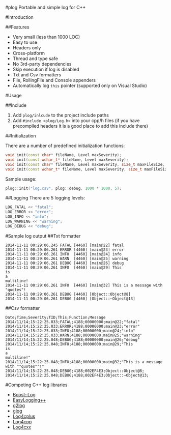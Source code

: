 #plog
Portable and simple log for C++

#Introduction

##Features
* Very small (less than 1000 LOC)
* Easy to use
* Headers only
* Cross-platform
* Thread and type safe
* No 3rd-party dependencies
* Skip execution if log is disabled
* Txt and Csv formatters
* File, RollingFile and Console appenders
* Automatically log `this` pointer (supported only on Visual Studio)

#Usage

##Include
1. Add `plog/inlcude` to the project include paths
2. Add `#include <plog/Log.h>` into your cpp/h files (if you have precompiled headers it is a good place to add this include there)

##Initialization

There are a number of predefined initialization functions:
```cpp
void init(const char* fileName, Level maxSeverity);
void init(const wchar_t* fileName, Level maxSeverity);
void init(const char* fileName, Level maxSeverity, size_t maxFileSize, int maxFiles);
void init(const wchar_t* fileName, Level maxSeverity, size_t maxFileSize, int maxFiles);
```
Sample usage:
```cpp
plog::init("log.csv", plog::debug, 1000 * 1000, 5);
```

##Logging
There are 5 logging levels:
```cpp
LOG_FATAL << "fatal";
LOG_ERROR << "error";
LOG_INFO << "info";
LOG_WARNING << "warning";
LOG_DEBUG << "debug";
```

#Sample log output
##Txt formatter
```
2014-11-11 00:29:06.245 FATAL [4460] [main@22] fatal
2014-11-11 00:29:06.261 ERROR [4460] [main@23] error
2014-11-11 00:29:06.261 INFO  [4460] [main@24] info
2014-11-11 00:29:06.261 WARN  [4460] [main@25] warning
2014-11-11 00:29:06.261 DEBUG [4460] [main@26] debug
2014-11-11 00:29:06.261 INFO  [4460] [main@29] This
is
a
multiline!
2014-11-11 00:29:06.261 INFO  [4460] [main@32] This is a message with "quotes"!
2014-11-11 00:29:06.261 DEBUG [4460] [Object::Object@8] 
2014-11-11 00:29:06.261 DEBUG [4460] [Object::~Object@13] 
```
##Csv formatter
```
Date;Time;Severity;TID;This;Function;Message
2014/11/14;15:22:25.033;FATAL;4188;00000000;main@22;"fatal"
2014/11/14;15:22:25.033;ERROR;4188;00000000;main@23;"error"
2014/11/14;15:22:25.033;INFO;4188;00000000;main@24;"info"
2014/11/14;15:22:25.033;WARN;4188;00000000;main@25;"warning"
2014/11/14;15:22:25.048;DEBUG;4188;00000000;main@26;"debug"
2014/11/14;15:22:25.048;INFO;4188;00000000;main@29;"This
is
a
multiline!"
2014/11/14;15:22:25.048;INFO;4188;00000000;main@32;"This is a message with ""quotes""!"
2014/11/14;15:22:25.048;DEBUG;4188;002EF4E3;Object::Object@8;
2014/11/14;15:22:25.048;DEBUG;4188;002EF4E3;Object::~Object@13;
```

#Competing C++ log libraries
* [Boost::Log](http://www.boost.org/doc/libs/release/libs/log/)
* [EasyLogging++](https://github.com/easylogging/easyloggingpp)
* [g2log](http://www.codeproject.com/Articles/288827/g-log-An-efficient-asynchronous-logger-using-Cplus)
* [glog](https://code.google.com/p/google-glog/)
* [Log4cplus](http://sourceforge.net/projects/log4cplus/)
* [Log4cpp](http://log4cpp.sourceforge.net/)
* [Log4cxx](http://logging.apache.org/log4cxx/)
